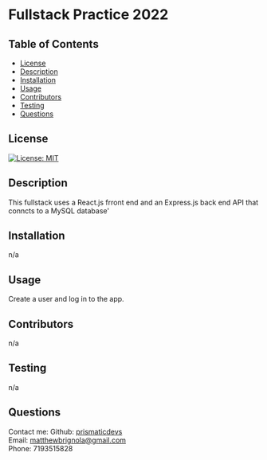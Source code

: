 
# Fullstack Practice 2022
    
## Table of Contents
* [License](#license)
* [Description](#description)
* [Installation](#installation)
* [Usage](#instructions)
* [Contributors](#contributors)
* [Testing](#testing)
* [Questions](#questions)
## License
[![License: MIT](https://img.shields.io/badge/License-MIT-yellow.svg)](https://opensource.org/licenses/MIT)
## Description
This fullstack uses a React.js frront end and an Express.js back end API that conncts to a MySQL database'
## Installation 
n/a
## Usage
Create a user and log in to the app.
## Contributors
n/a
## Testing
n/a
## Questions
Contact me:
Github: [prismaticdevs](https://github.com/prismaticdevs) <br>
Email: matthewbrignola@gmail.com <br>
Phone: 7193515828 <br>
    